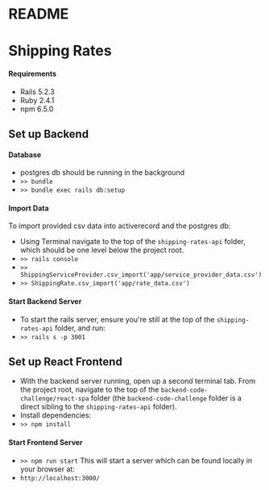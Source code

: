 # README

# Shipping Rates 

#### Requirements
- Rails 5.2.3
- Ruby 2.4.1
- npm 6.5.0

## Set up Backend
#### Database
- postgres db should be running in the background
- `>> bundle`
- `>> bundle exec rails db:setup`
#### Import Data
To import provided csv data into activerecord and the postgres db:
- Using Terminal navigate to the top of the `shipping-rates-api` folder, which should be one level below the project root.
- `>> rails console`
- `>> ShippingServiceProvider.csv_import('app/service_provider_data.csv')`
- `>> ShippingRate.csv_import('app/rate_data.csv')`

#### Start Backend Server
- To start the rails server, ensure you're still at the top of the `shipping-rates-api` folder, and run:
- `>> rails s -p 3001`

## Set up React Frontend
- With the backend server running, open up a second terminal tab. From the project root, navigate to the top of the `backend-code-challenge/react-spa` folder (the `backend-code-challenge` folder is a direct sibling to the `shipping-rates-api` folder).
- Install dependencies:
- `>> npm install`
#### Start Frontend Server
- `>> npm run start`
This will start a server which can be found locally in your browser at:
- `http://localhost:3000/`